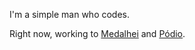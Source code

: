 I'm a simple man who codes.

Right now, working to [Medalhei](https://medalhei.com) and [Pódio](https://podio.digital).
